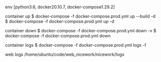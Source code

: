 env
[python3.6, docker20.10.7, docker-compose1.29.2]

container up
$ docker-compose -f docker-compose.prod.yml up --build -d
$ docker-compose -f docker-compose.prod.yml up -d

container down
$ docker-compose -f docker-compose.prod.yml down -v
$ docker-compose -f docker-compose.prod.yml down

container logs
$ docker-compose -f docker-compose.prod.yml logs -f

web logs
/home/ubuntu/code/web_nicework/nicework/logs